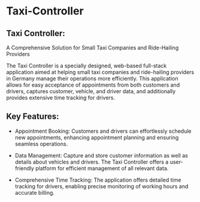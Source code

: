 # Taxi-Controller

## Taxi Controller:
A Comprehensive Solution for Small Taxi Companies and Ride-Hailing Providers

The Taxi Controller is a specially designed, web-based full-stack application aimed at helping small taxi
companies and ride-hailing providers in Germany manage their operations more efficiently. This application allows for
easy acceptance of appointments from both customers and drivers, captures customer, vehicle, and driver data, and additionally
provides extensive time tracking for drivers.

## Key Features:
- Appointment Booking: Customers and drivers can effortlessly schedule new appointments,
  enhancing appointment planning and ensuring seamless operations.

- Data Management: Capture and store customer information as well as details about vehicles and drivers.
  The Taxi Controller offers a user-friendly platform for efficient management of all relevant data.

- Comprehensive Time Tracking: The application offers detailed time tracking for drivers,
  enabling precise monitoring of working hours and accurate billing.

